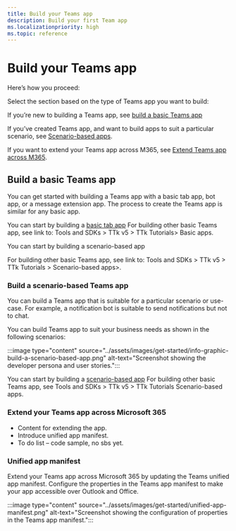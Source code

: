 ```yaml
---
title: Build your Teams app
description: Build your first Team app
ms.localizationpriority: high
ms.topic: reference
---
```

# Build your Teams app

Here’s how you proceed:

Select the section based on the type of Teams app you want to build:

If you’re new to building a Teams app, see [build a basic Teams app](#build-a-basic-teams-app)

If you’ve created Teams app, and want to build apps to suit a particular scenario, see [Scenario-based apps](#build-a-scenario-based-teams-app).

If you want to extend your Teams app across M365, see [Extend Teams app across M365](#extend-your-teams-app-across-microsoft-365).

## Build a basic Teams app

You can get started with building a Teams app with a basic tab app, bot app, or a message extension app. The process to create the Teams app is similar for any basic app.

You can start by building a [basic tab app](../sbs-gs-javascript.yml)
For building other basic Teams app, see link to: Tools and SDKs > TTk v5 > TTk Tutorials> Basic apps.

You can start by building a scenario-based app

For building other basic Teams app, see link to: Tools and SDKs > TTk v5 > TTk Tutorials > Scenario-based apps>.

### Build a scenario-based Teams app

You can build a Teams app that is suitable for a particular scenario or use-case. For example, a notification bot is suitable to send notifications but not to chat.

You can build Teams app to suit your business needs as shown in the following scenarios:

:::image type="content" source="../assets/images/get-started/info-graphic-build-a-scenario-based-app.png" alt-text="Screenshot showing the developer persona and user stories.":::

You can start by building a [scenario-based app](../sbs-gs-notificationbot.yml)
For building other basic Teams app, see Tools and SDKs > TTk v5 > TTk Tutorials Scenario-based apps.

### Extend your Teams app across Microsoft 365

* Content for extending the app.
* Introduce unified app manifest.
* To do list – code sample, no sbs yet.

### Unified app manifest

Extend your Teams app across Microsoft 365 by updating the Teams unified app manifest. Configure the properties in the Teams app manifest to make your app accessible over Outlook and Office.

:::image type="content" source="../assets/images/get-started/unified-app-manifest.png" alt-text="Screenshot showing the configuration of properties in the Teams app manifest.":::
